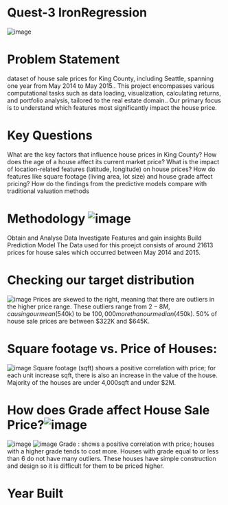 # Quest-3 IronRegression
![image](https://github.com/Poojamotekar/Quest-3-ironregression/assets/66488693/29e66c59-59be-4e88-b262-d02c4f56fd28)
# Problem Statement
dataset of house sale prices for King County, including Seattle, spanning one year from May 2014 to May 2015..
This project encompasses various computational tasks such as data loading, visualization, calculating returns, and portfolio analysis, tailored to the real estate domain..
Our primary focus is to understand which features most significantly impact the house price.
# Key Questions
What are the key factors that influence house prices in King County?
How does the age of a house affect its current market price?
What is the impact of location-related features (latitude, longitude) on house prices?
How do features like square footage (living area, lot size) and house grade affect pricing?
How do the findings from the predictive models compare with traditional valuation methods
# Methodology ![image](https://github.com/Poojamotekar/Quest-3-ironregression/assets/66488693/5d314bd4-40e1-416e-a9be-ad4686a97d95)
Obtain and Analyse Data
Investigate Features and gain insights
Build Prediction Model
The Data used for this proejct consists of around 21613 prices for house sales which occurred between May 2014 and 2015. 
# Checking our target distribution
![image](https://github.com/Poojamotekar/Quest-3-ironregression/assets/66488693/0cb4b266-9951-4c14-8e89-dece8984780a)
Prices are skewed to the right, meaning that there are outliers in the higher price range. 
These outliers range from $2-8M, causing our mean ($540k) to be $100,000 more than our median ($450k). 50% of house sale prices are between $322K and $645K.
# Square footage vs. Price of Houses:
![image](https://github.com/Poojamotekar/Quest-3-ironregression/assets/66488693/c017abc9-7366-4903-9a7e-ce8d2089444d)
Square footage (sqft) shows a positive correlation with price; for each unit increase sqft, there is also an increase in the value of the house. 
Majority of the houses are under 4,000sqft and under $2M.

# How does Grade affect House Sale Price?![image](https://github.com/Poojamotekar/Quest-3-ironregression/assets/66488693/8b96bdee-bf84-4392-b603-a142b790b0fd)


![image](https://github.com/Poojamotekar/Quest-3-ironregression/assets/66488693/11892df6-1afb-427c-8541-aa324c0bee89) ![image](https://github.com/Poojamotekar/Quest-3-ironregression/assets/66488693/73366670-f9df-4326-9631-c73d9851c916)
Grade : shows a positive correlation with price; houses with a higher grade tends to cost more.
 Houses with grade equal to or less than 6 do not have many outliers.
These houses have simple construction and design so it is difficult for them to be priced higher.
# Year Built





